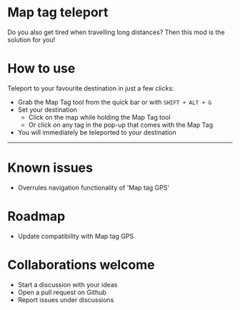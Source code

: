 # Map tag teleport

Do you also get tired when travelling long distances? Then this mod is the solution for you!

# How to use

Teleport to your favourite destination in just a few clicks:

-   Grab the Map Tag tool from the quick bar or with `SHIFT + ALT + G`
-   Set your destination
    -   Click on the map while holding the Map Tag tool
    -   Or click on any tag in the pop-up that comes with the Map Tag
-   You will immediately be teleported to your destination

---

# Known issues

-   Overrules navigation functionality of 'Map tag GPS'

# Roadmap

-   Update compatibility with Map tag GPS

# Collaborations welcome

-   Start a discussion with your ideas
-   Open a pull request on Github
-   Report issues under discussions

